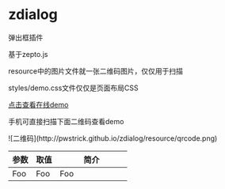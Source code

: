 # zdialog
弹出框插件

<p>基于zepto.js</p>
<p>resource中的图片文件就一张二维码图片，仅仅用于扫描</p>
<p>styles/demo.css文件仅仅是页面布局CSS</p>
<a href="http://pwstrick.github.io/zdialog/" target="_blank">点击查看在线demo</a>
<p>手机可直接扫描下面二维码查看demo</p>
![二维码](http://pwstrick.github.io/zdialog/resource/qrcode.png) 

<table width="100%">
  <thead>
    <tr>
        <th width="20%">参数</th>
        <th width="20%">取值</th>
        <th width="60%">简介</th>
    </tr>
  </thead>
  <tbody>
    <tr>
        <td>Foo</td>
        <td>Foo</td>
        <td>Foo</td>
    </tr>
 </tbody>
</table>
<pre>
  <code>
  </code>
</pre>
